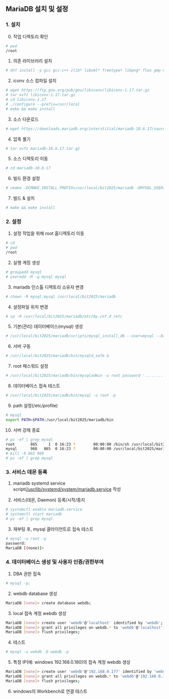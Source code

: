 ## MariaDB 설치 및 설정

### 1. 설치

0. 작업 디렉토리 확인
```bash
# pwd
/root
```

1. 의존 라이브러리 설치
```bash
# dnf install -y gcc gcc-c++ zlib* libxml* freetype* libpng* flex gmp ncurses-devel gnutls-devel libaio
```
2. iconv 소스 컴파일 설치
```bash
# wget https://ftp.gnu.org/pub/gnu/libiconv/libiconv-1.17.tar.gz
# tar xvfz libiconv-1.17.tar.gz
# cd libiconv-1.17
# ./configure --prefix=/usr/local
# make && make install
```

3. 소스 다운로드
```bash
# wget https://downloads.mariadb.org/interstitial/mariadb-10.6.17/source/mariadb-10.6.17.tar.gz 
```

4. 압축 풀기
```bash
# tar xvfz mariadb-10.6.17.tar.gz
```

5. 소스 디렉토리 이동
```bash
# cd mariadb-10.6.17
```

6. 빌드 환경 설정 
```bash
# cmake -DCMAKE_INSTALL_PREFIX=/usr/local/bit2025/mariadb -DMYSQL_USER=mysql -DMYSQL_TCP_PORT=3306 -DMYSQL_DATADIR=/usr/local/bit2025/mariadb/data -DMYSQL_UNIX_ADDR=/usr/local/bit2025/mariadb/tmp/mariadb.sock -DINSTALL_SYSCONFDIR=/usr/local/bit2025/mariadb/etc -DINSTALL_SYSCONF2DIR=/usr/local/bit2025/mariadb/etc/my.cnf.d -DDEFAULT_CHARSET=utf8 -DDEFAULT_COLLATION=utf8_general_ci -DWITH_EXTRA_CHARSETS=all -DWITH_ARIA_STORAGE_ENGINE=1 -DWITH_XTRADB_STORAGE_ENGINE=1 -DWITH_ARCHIVE_STORAGE_ENGINE=1 -DWITH_INNOBASE_STORAGE_ENGINE=1 -DWITH_PARTITION_STORAGE_ENGINE=1 -DWITH_BLACKHOLE_STORAGE_ENGINE=1 -DWITH_FEDERATEDX_STORAGE_ENGINE=1 -DWITH_PERFSCHEMA_STORAGE_ENGINE=1 -DWITH_READLINE=1 -DWITH_SSL=bundled -DWITH_ZLIB=system
```

7. 빌드 & 설치
```bash
# make && make install
```

### 2. 설정

1. 설정 작업을 위해 root 홈디렉토리 이동
```bash
# cd 
# pwd
/root
```

2. 실행 계정 생성
```bash
# groupadd mysql
# useradd -M -g mysql mysql 
```

3. mariadb 인스톨 디렉토리 소유자 변경
```bash
# chown -R mysql:mysql /usr/local/bit2025/mariadb
```

4. 설정파일 위치 변경
```bash
# cp -R /usr/local/bit2025/mariadb/etc/my.cnf.d /etc
```

5. 기본(관리) 데이터베이스(mysql) 생성
```bash
# /usr/local/bit2025/mariadb/scripts/mysql_install_db --user=mysql --basedir=/usr/local/bit2025/mariadb --defaults-file=/usr/local/bit2025/mariadb/etc/my.cnf --datadir=/usr/local/bit2025/mariadb/data
```

6. 서버 구동
```bash
# /usr/local/bit2025/mariadb/bin/mysqld_safe &
```

7. root 패스워드 설정
```bash
# /usr/local/bit2025/mariadb/bin/mysqladmin -u root password '........'
```

8. 데이터베이스 접속 테스트
```bash
# /usr/local/bit2025/mariadb/bin/mysql -u root -p
```

9. path 설정(/etc/profile)
```bash
# mysql
export PATH=$PATH:/usr/local/bit2025/mariadb/bin
```

10. 서버 강제 종료
```bash
# ps -ef | grep mysql
root       865     1  0 16:23 ?        00:00:00 /bin/sh /usr/local/bit2025/mariadb/bin/mysqld_safe --datadir=/usr/local/bit2025/mariadb/data --pid-file=/usr/local/bit2025/mariadb/data/lx.bit2025.me.pid
mysql      968   865  0 16:23 ?        00:00:00 /usr/local/bit2025/mariadb/bin/mysqld --basedir=/usr/local/bit2025/mariadb --datadir=/usr/local/bit2025/mariadb/data --plugin-dir=/usr/local/bit2025/mariadb/lib/plugin --user=mysql --log-error=/usr/local/bit2025/mariadb/data/lx.bit2025.me.err --pid-file=/usr/local/bit2025/mariadb/data/lx.bit2025.me.pid
# kill -9 865 968
# ps -ef | grep mysql
```

### 3. 서비스 데몬 등록

1. mariadb systemd service script([/usr/lib/systemd/system/mariadb.service](https://github.com/kswook0607/rocky-practices/blob/main/lx/usr/lib/systemd/system/mariadb.service) 작성

2. 서비스(데몬, Daemon) 등록/시작/중지
```bash
# systemctl enable mariadb.service
# systemctl start mariadb
# ps -ef | grep mysql
```

3. 재부팅 후, mysql 클라이언트로 접속 테스트
```sh
# mysql -u root -p
password:
MariaDB [(none)]>
```

### 4. 데이터베이스 생성 및 사용자 인증/권한부여

1. DBA 권한 접속
```sh
# mysql -p;
```

2. webdb database 생성
```sh
MariaDB [none]> create database webdb;
```

3. local 접속 계정 webdb 생성
```sh
MariaDB [none]> create user 'webdb'@'localhost' identified by 'webdb';
MariaDB [none]> grant all privileges on webdb.* to 'webdb'@'localhost';
MariaDB [none]> flush privileges;
```

4. 테스트
```sh
# mysql -u webdb -D webdb -p
```

5. 특정 IP(예: windows 192.168.0.180)의 접속 계정 webdb 생성
```sh
MariaDB [none]> create user 'webdb'@'192.168.0.177' identified by 'webdb';
MariaDB [none]> grant all privileges on webdb.* to 'webdb'@'192.168.0.177';
MariaDB [none]> flush privileges;
```

6. windows의 Workbench로 연결 테스트
